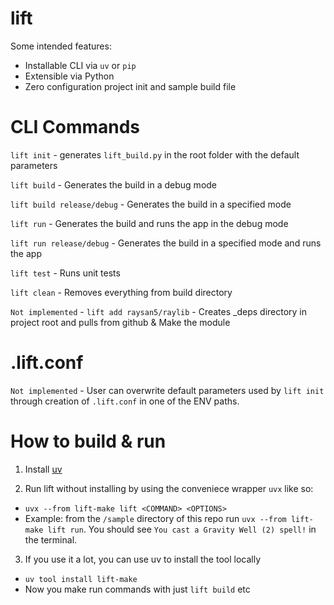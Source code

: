 
<!-- # <img src="https://media.discordapp.net/attachments/1072835012560420944/1072835013046964224/image.png" width="48"> lift
[![License: MPL 2.0](https://img.shields.io/badge/License-MPL_2.0-brightgreen.svg)](https://opensource.org/licenses/MPL-2.0) -->

# lift

Some intended features:

- Installable CLI via `uv` or `pip`
- Extensible via Python
- Zero configuration project init and sample build file


# CLI Commands

`lift init` - generates `lift_build.py` in the root folder with the default parameters

`lift build` - Generates the build in a debug mode

`lift build release/debug` - Generates the build in a specified mode

`lift run` - Generates the build and runs the app in the debug mode

`lift run release/debug` - Generates the build in a specified mode and runs the app

`lift test` - Runs unit tests

`lift clean` - Removes everything from build directory

`Not implemented` - `lift add raysan5/raylib` - Creates _deps directory in project root and pulls from github & Make the module 

# .lift.conf

`Not implemented` - User can overwrite default parameters used by `lift init` through creation of `.lift.conf` in one of the ENV paths.

# How to build & run

1. Install [uv](https://docs.astral.sh/uv/)

2. Run lift without installing by using the conveniece wrapper `uvx` like so:
  - `uvx --from lift-make lift <COMMAND> <OPTIONS>`
  - Example: from the `/sample` directory of this repo run `uvx --from lift-make lift run`.
    You should see `You cast a Gravity Well (2) spell!` in the terminal.

3. If you use it a lot, you can use uv to install the tool locally
  - `uv tool install lift-make`
  - Now you make run commands with just `lift build` etc